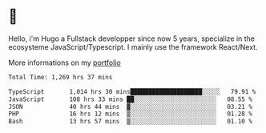 # 👋 

Hello, i'm Hugo a Fullstack developper since now 5 years, specialize in the ecosysteme JavaScript/Typescript. I mainly use the framework React/Next.

More informations on my [portfolio](https://hcampos.fr)

<!--START_SECTION:waka-->

```txt
Total Time: 1,269 hrs 37 mins

TypeScript       1,014 hrs 30 mins████████████████████░░░░░   79.91 %
JavaScript       108 hrs 33 mins ██░░░░░░░░░░░░░░░░░░░░░░░   08.55 %
JSON             40 hrs 44 mins  ▓░░░░░░░░░░░░░░░░░░░░░░░░   03.21 %
PHP              16 hrs 12 mins  ▒░░░░░░░░░░░░░░░░░░░░░░░░   01.28 %
Bash             13 hrs 57 mins  ▒░░░░░░░░░░░░░░░░░░░░░░░░   01.10 %
```

<!--END_SECTION:waka-->
